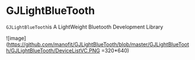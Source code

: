 # GJLightBlueTooth
```GJLightBlueTooth```is A LightWeight Bluetooth Development Library

![image](https://github.com/manofit/GJLightBlueTooth/blob/master/GJLightBlueTooth/GJLightBlueTooth/DeviceListVC.PNG =320*640)
